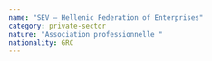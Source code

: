 ```yaml
---
name: "SEV – Hellenic Federation of Enterprises"
category: private-sector
nature: "Association professionnelle "
nationality: GRC
---
```

    